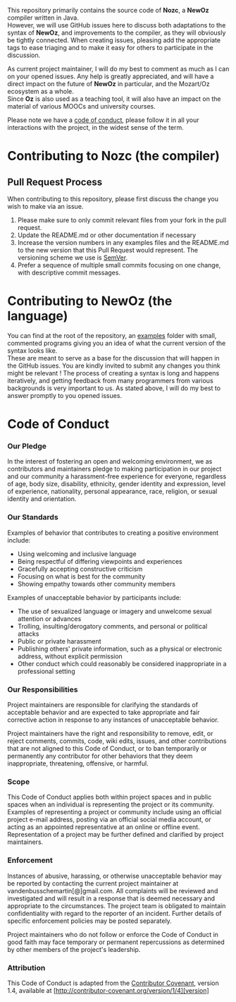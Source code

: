 This repository primarily contains the source code of **Nozc**, a **NewOz** compiler written in Java.\
However, we will use GitHub issues here to discuss both adaptations to the syntax of **NewOz**, and improvements to the compiler, as they will obviously be tightly connected.
When creating issues, pleasing add the appropriate tags to ease triaging and to make it easy for others to participate in the discussion.

As current project maintainer, I will do my best to comment as much as I can on your opened issues.
Any help is greatly appreciated, and will have a direct impact on the future of **NewOz** in particular, and the Mozart/Oz ecosystem as a whole.\
Since **Oz** is also used as a teaching tool, it will also have an impact on the material of various MOOCs and university courses.

Please note we have a [code of conduct](#code-of-conduct), please follow it in all your interactions with the project,
in the widest sense of the term.

# Contributing to Nozc (the compiler)

## Pull Request Process

When contributing to this repository, please first discuss the change you wish to make via an issue.

1. Please make sure to only commit relevant files from your fork in the pull request.
2. Update the README.md or other documentation if necessary
3. Increase the version numbers in any examples files and the README.md to the new version that this
   Pull Request would represent. The versioning scheme we use is [SemVer](http://semver.org/).
4. Prefer a sequence of multiple small commits focusing on one change, with descriptive commit messages.

# Contributing to NewOz (the language)

You can find at the root of the repository, an [examples](examples) folder with small, commented programs giving you an idea of what the current version of the syntax looks like.\
These are meant to serve as a base for the discussion that will happen in the GitHub issues.
You are kindly invited to submit any changes you think might be relevant !
The process of creating a syntax is long and happens iteratively, and getting feedback from many programmers from various backgrounds is very important to us. 
As stated above, I will do my best to answer promptly to you opened issues.

# Code of Conduct

### Our Pledge

In the interest of fostering an open and welcoming environment, we as
contributors and maintainers pledge to making participation in our project and
our community a harassment-free experience for everyone, regardless of age, body
size, disability, ethnicity, gender identity and expression, level of experience,
nationality, personal appearance, race, religion, or sexual identity and
orientation.

### Our Standards

Examples of behavior that contributes to creating a positive environment
include:

* Using welcoming and inclusive language
* Being respectful of differing viewpoints and experiences
* Gracefully accepting constructive criticism
* Focusing on what is best for the community
* Showing empathy towards other community members

Examples of unacceptable behavior by participants include:

* The use of sexualized language or imagery and unwelcome sexual attention or
  advances
* Trolling, insulting/derogatory comments, and personal or political attacks
* Public or private harassment
* Publishing others' private information, such as a physical or electronic
  address, without explicit permission
* Other conduct which could reasonably be considered inappropriate in a
  professional setting

### Our Responsibilities

Project maintainers are responsible for clarifying the standards of acceptable
behavior and are expected to take appropriate and fair corrective action in
response to any instances of unacceptable behavior.

Project maintainers have the right and responsibility to remove, edit, or
reject comments, commits, code, wiki edits, issues, and other contributions
that are not aligned to this Code of Conduct, or to ban temporarily or
permanently any contributor for other behaviors that they deem inappropriate,
threatening, offensive, or harmful.

### Scope

This Code of Conduct applies both within project spaces and in public spaces
when an individual is representing the project or its community. Examples of
representing a project or community include using an official project e-mail
address, posting via an official social media account, or acting as an appointed
representative at an online or offline event. Representation of a project may be
further defined and clarified by project maintainers.

### Enforcement

Instances of abusive, harassing, or otherwise unacceptable behavior may be
reported by contacting the current project maintainer at vandenbusschemartin[@]gmail.com. All
complaints will be reviewed and investigated and will result in a response that
is deemed necessary and appropriate to the circumstances. The project team is
obligated to maintain confidentiality with regard to the reporter of an incident.
Further details of specific enforcement policies may be posted separately.

Project maintainers who do not follow or enforce the Code of Conduct in good
faith may face temporary or permanent repercussions as determined by other
members of the project's leadership.

### Attribution

This Code of Conduct is adapted from the [Contributor Covenant][homepage], version 1.4,
available at [http://contributor-covenant.org/version/1/4][version]

[homepage]: http://contributor-covenant.org
[version]: http://contributor-covenant.org/version/1/4/